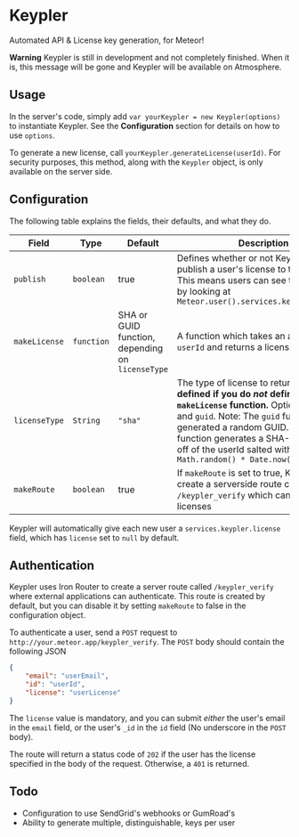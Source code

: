 # Keypler

Automated API & License key generation, for Meteor!

**Warning** Keypler is still in development and not completely finished. When it is, this message will be gone and Keypler will be available on Atmosphere.

## Usage

In the server's code, simply add `var yourKeypler = new Keypler(options)` to instantiate Keypler. See the **Configuration** section for details on how to use `options`.

To generate a new license, call `yourKeypler.generateLicense(userId)`. For security purposes, this method, along with the `Keypler` object, is only available on the server side.

## Configuration

The following table explains the fields, their defaults, and what they do.

| Field         | Type       | Default                                          | Description
| ------------- | ---------- | ------------------------------------------------ | ----------------------
| `publish`     | `boolean`  | true                                             | Defines whether or not Keypler will publish a user's license to the client side. This means users can see their license by looking at `Meteor.user().services.keypler.license`
| `makeLicense` | `function` | SHA or GUID function, depending on `licenseType` | A function which takes an argument of `userId` and returns a license key.
| `licenseType` | `String`   | `"sha"`                                          | The type of license to return. **Only to be defined if you do *not* define your own `makeLicense` function.** Options are `sha` and `guid`. Note: The `guid` function generated a random GUID. The `sha` function generates a SHA-1 hash based off of the userId salted with `Math.random() * Date.now()`
| `makeRoute`   | `boolean`  | true                                             | If `makeRoute` is set to true, Keypler will create a serverside route called `/keypler_verify` which can verify licenses

Keypler will automatically give each new user a `services.keypler.license` field, which has `license` set to `null` by default.

## Authentication

Keypler uses Iron Router to create a server route called `/keypler_verify` where external applications can authenticate. This route is created by default, but you can disable it by setting `makeRoute` to false in the configuration object.

To authenticate a user, send a `POST` request to `http://your.meteor.app/keypler_verify`. The `POST` body should contain the following JSON

```JSON
{
	"email": "userEmail",
	"id": "userId",
	"license": "userLicense"
}
```

The `license` value is mandatory, and you can submit *either* the user's email in the `email` field, or the user's `_id` in the `id` field (No underscore in the `POST` body). 

The route will return a status code of `202` if the user has the license specified in the body of the request. Otherwise, a `401` is returned.

## Todo

* Configuration to use SendGrid's webhooks or GumRoad's
* Ability to generate multiple, distinguishable, keys per user